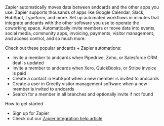 Zapier automatically moves data between andcards and the other apps you use. Zapier supports thousands of apps like Google Calendar, Slack, HubSpot, Typeform, and more. Set up automated workflows in minutes that integrate andcards with the other software you use to operate the coworking space. Automatically invite members or move data into events, social media, community apps, invoicing, payments, visitor management, and access control, and so much more.

Check out these popular andcards + Zapier automations:
- Invite a member to andcards when Pipedrive, Zoho, or Salesforce CRM deal is updated
- Invite a member to andcards when Xero, QuickBooks, or Stripe invoice is paid
- Create a contact in HubSpot when a new member is invited to andcards
- Create a user in Greetly visitor management software when a new member is invited to andcards
- Search for a member in all branches and optionally invite if not found

How to get started
- Sign up for Zapier
- Check out our [Zapier integration help article](https://help.andcards.com/en/articles/3818330-set-up-zapier-on-andcards)
